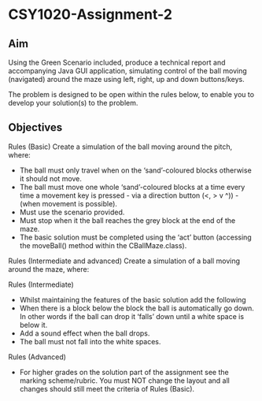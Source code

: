 # CSY1020-Assignment-2

<h2>Aim</h2>
<p>Using the Green Scenario included, produce a technical report and accompanying Java GUI application, simulating control of the ball moving (navigated) around the maze using left, right, up and down buttons/keys.</p>
<p>The problem is designed to be open within the rules below, to enable you to develop your solution(s) to the problem.<p>

<h2>Objectives</h2>

<p>Rules (Basic) Create a simulation of the ball moving around the pitch, where:<p>
  <ul>
    <li>The ball must only travel when on the ‘sand’-coloured blocks otherwise it should not move.</li>
    <li>The ball must move one whole ‘sand’-coloured blocks at a time every time a movement key is pressed - via a direction button (<, > v ^)) - (when movement is possible). </li>
    <li>Must use the scenario provided.</li>
    <li>Must stop when it the ball reaches the grey block at the end of the maze.</li>
    <li>The basic solution must be completed using the ‘act’ button (accessing the moveBall() method within the CBallMaze.class).</li>
</ul>

<p>Rules (Intermediate and advanced) Create a simulation of a ball moving around the maze, where:</p>
<p>Rules (Intermediate)</p>
<ul>
  <li>Whilst maintaining the features of the basic solution add the following</li>
  <li>When there is a block below the block the ball is automatically go down. In other words if the ball can drop it ‘falls’ down until a white space is below it.</li>
  <li>Add a sound effect when the ball drops.</li>
  <li>The ball must not fall into the white spaces.</li>
</ul>

<p>Rules (Advanced)<p>
  <ul>
    <li>For higher grades on the solution part of the assignment see the marking scheme/rubric. You must NOT change the layout and all changes should still meet the criteria of Rules (Basic).</li>
</ul>

